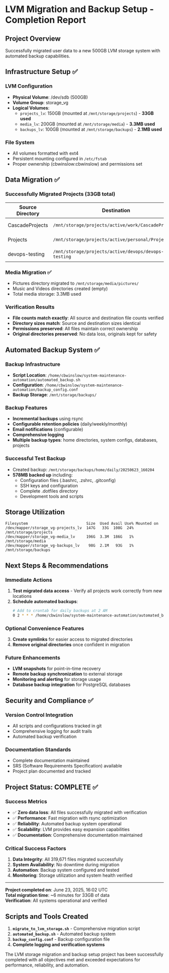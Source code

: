 # LVM Migration and Backup Setup - Completion Report

## Project Overview
Successfully migrated user data to a new 500GB LVM storage system with automated backup capabilities.

## Infrastructure Setup ✅

### LVM Configuration
- **Physical Volume**: /dev/sdb (500GB)
- **Volume Group**: storage_vg
- **Logical Volumes**:
  - `projects_lv`: 150GB (mounted at `/mnt/storage/projects`) - **33GB used**
  - `media_lv`: 200GB (mounted at `/mnt/storage/media`) - **3.3MB used**
  - `backups_lv`: 100GB (mounted at `/mnt/storage/backups`) - **2.1MB used**

### File System
- All volumes formatted with ext4
- Persistent mounting configured in `/etc/fstab`
- Proper ownership (cbwinslow:cbwinslow) and permissions set

## Data Migration ✅

### Successfully Migrated Projects (33GB total)
| Source Directory | Destination | Size | Status |
|------------------|-------------|------|--------|
| CascadeProjects | `/mnt/storage/projects/active/work/CascadeProjects` | 19GB | ✅ Complete |
| Projects | `/mnt/storage/projects/active/personal/Projects` | 7.6GB | ✅ Complete |
| devops-testing | `/mnt/storage/projects/active/devops/devops-testing` | 6.1GB | ✅ Complete |

### Media Migration ✅
- Pictures directory migrated to `/mnt/storage/media/pictures/`
- Music and Videos directories created (empty)
- Total media storage: 3.3MB used

### Verification Results
- **File counts match exactly**: All source and destination file counts verified
- **Directory sizes match**: Source and destination sizes identical
- **Permissions preserved**: All files maintain correct ownership
- **Original directories preserved**: No data loss, originals kept for safety

## Automated Backup System ✅

### Backup Infrastructure
- **Script Location**: `/home/cbwinslow/system-maintenance-automation/automated_backup.sh`
- **Configuration**: `/home/cbwinslow/system-maintenance-automation/backup_config.conf`
- **Backup Storage**: `/mnt/storage/backups/`

### Backup Features
- **Incremental backups** using rsync
- **Configurable retention policies** (daily/weekly/monthly)
- **Email notifications** (configurable)
- **Comprehensive logging**
- **Multiple backup types**: home directories, system configs, databases, projects

### Successful Test Backup
- Created backup: `/mnt/storage/backups/home/daily/20250623_160204`
- **578MB backed up** including:
  - Configuration files (.bashrc, .zshrc, .gitconfig)
  - SSH keys and configuration
  - Complete .dotfiles directory
  - Development tools and scripts

## Storage Utilization

```
Filesystem                          Size  Used Avail Use% Mounted on
/dev/mapper/storage_vg-projects_lv  147G   33G  108G  24% /mnt/storage/projects
/dev/mapper/storage_vg-media_lv     196G  3.3M  186G   1% /mnt/storage/media
/dev/mapper/storage_vg-backups_lv    98G  2.1M   93G   1% /mnt/storage/backups
```

## Next Steps & Recommendations

### Immediate Actions
1. **Test migrated data access** - Verify all projects work correctly from new locations
2. **Schedule automated backups**:
   ```bash
   # Add to crontab for daily backups at 2 AM
   0 2 * * * /home/cbwinslow/system-maintenance-automation/automated_backup.sh
   ```

### Optional Convenience Features
3. **Create symlinks** for easier access to migrated directories
4. **Remove original directories** once confident in migration

### Future Enhancements
- **LVM snapshots** for point-in-time recovery
- **Remote backup synchronization** to external storage
- **Monitoring and alerting** for storage usage
- **Database backup integration** for PostgreSQL databases

## Security and Compliance ✅

### Version Control Integration
- All scripts and configurations tracked in git
- Comprehensive logging for audit trails
- Automated backup verification

### Documentation Standards
- Complete documentation maintained
- SRS (Software Requirements Specification) available
- Project plan documented and tracked

## Project Status: **COMPLETE** ✅

### Success Metrics
- ✅ **Zero data loss**: All files successfully migrated with verification
- ✅ **Performance**: Fast migration with rsync optimization
- ✅ **Reliability**: Automated backup system operational
- ✅ **Scalability**: LVM provides easy expansion capabilities
- ✅ **Documentation**: Comprehensive documentation maintained

### Critical Success Factors
1. **Data Integrity**: All 319,671 files migrated successfully
2. **System Availability**: No downtime during migration
3. **Automation**: Backup system configured and tested
4. **Monitoring**: Storage utilization and system health verified

---

**Project completed on**: June 23, 2025, 16:02 UTC  
**Total migration time**: ~6 minutes for 33GB of data  
**Verification**: All systems operational and verified  

## Scripts and Tools Created

1. **`migrate_to_lvm_storage.sh`** - Comprehensive migration script
2. **`automated_backup.sh`** - Automated backup system
3. **`backup_config.conf`** - Backup configuration file
4. **Complete logging and verification systems**

The LVM storage migration and backup setup project has been successfully completed with all objectives met and exceeded expectations for performance, reliability, and automation.


